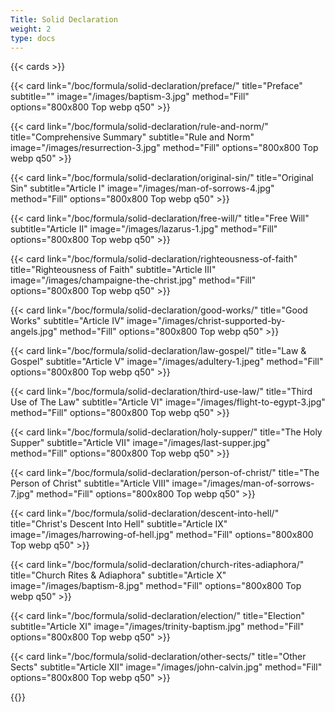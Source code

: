 ```yaml
---
Title: Solid Declaration
weight: 2
type: docs
---
```


{{< cards >}}

  {{< card link="/boc/formula/solid-declaration/preface/" title="Preface" subtitle="" image="/images/baptism-3.jpg" method="Fill" options="800x800 Top webp q50" >}}

  {{< card link="/boc/formula/solid-declaration/rule-and-norm/" title="Comprehensive Summary" subtitle="Rule and Norm" image="/images/resurrection-3.jpg" method="Fill" options="800x800 Top webp q50" >}}

  {{< card link="/boc/formula/solid-declaration/original-sin/" title="Original Sin" subtitle="Article I" image="/images/man-of-sorrows-4.jpg" method="Fill" options="800x800 Top webp q50" >}}

  {{< card link="/boc/formula/solid-declaration/free-will/" title="Free Will" subtitle="Article II" image="/images/lazarus-1.jpg" method="Fill" options="800x800 Top webp q50" >}}

  {{< card link="/boc/formula/solid-declaration/righteousness-of-faith" title="Righteousness of Faith" subtitle="Article III" image="/images/champaigne-the-christ.jpg" method="Fill" options="800x800 Top webp q50" >}}

  {{< card link="/boc/formula/solid-declaration/good-works/" title="Good Works" subtitle="Article IV" image="/images/christ-supported-by-angels.jpg" method="Fill" options="800x800 Top webp q50" >}}

  {{< card link="/boc/formula/solid-declaration/law-gospel/" title="Law & Gospel" subtitle="Article V" image="/images/adultery-1.jpeg" method="Fill" options="800x800 Top webp q50" >}}

  {{< card link="/boc/formula/solid-declaration/third-use-law/" title="Third Use of The Law" subtitle="Article VI" image="/images/flight-to-egypt-3.jpg" method="Fill" options="800x800 Top webp q50" >}}

  {{< card link="/boc/formula/solid-declaration/holy-supper/" title="The Holy Supper" subtitle="Article VII" image="/images/last-supper.jpg" method="Fill" options="800x800 Top webp q50" >}}

  {{< card link="/boc/formula/solid-declaration/person-of-christ/" title="The Person of Christ" subtitle="Article VIII" image="/images/man-of-sorrows-7.jpg" method="Fill" options="800x800 Top webp q50" >}}

  {{< card link="/boc/formula/solid-declaration/descent-into-hell/" title="Christ's Descent Into Hell" subtitle="Article IX" image="/images/harrowing-of-hell.jpg" method="Fill" options="800x800 Top webp q50" >}}

  {{< card link="/boc/formula/solid-declaration/church-rites-adiaphora/" title="Church Rites & Adiaphora" subtitle="Article X" image="/images/baptism-8.jpg" method="Fill" options="800x800 Top webp q50" >}}

  {{< card link="/boc/formula/solid-declaration/election/" title="Election" subtitle="Article XI" image="/images/trinity-baptism.jpg" method="Fill" options="800x800 Top webp q50" >}}

  {{< card link="/boc/formula/solid-declaration/other-sects/" title="Other Sects" subtitle="Article XII" image="/images/john-calvin.jpg" method="Fill" options="800x800 Top webp q50" >}}

{{</cards >}}